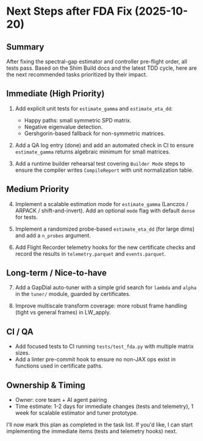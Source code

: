# Next Steps after FDA Fix (2025-10-20)

Summary
-------
After fixing the spectral-gap estimator and controller pre-flight order, all tests pass. Based on the Shim Build docs and the latest TDD cycle, here are the next recommended tasks prioritized by their impact.

Immediate (High Priority)
-------------------------
1. Add explicit unit tests for `estimate_gamma` and `estimate_eta_dd`:
   - Happy paths: small symmetric SPD matrix.
   - Negative eigenvalue detection.
   - Gershgorin-based fallback for non-symmetric matrices.

2. Add a QA log entry (done) and add an automated check in CI to ensure `estimate_gamma` returns algebraic minimum for small matrices.

3. Add a runtime builder rehearsal test covering `Builder Mode` steps to ensure the compiler writes `CompileReport` with unit normalization table.

Medium Priority
---------------
4. Implement a scalable estimation mode for `estimate_gamma` (Lanczos / ARPACK / shift-and-invert). Add an optional `mode` flag with default `dense` for tests.

5. Implement a randomized probe-based `estimate_eta_dd` (for large dims) and add a `n_probes` argument.

6. Add Flight Recorder telemetry hooks for the new certificate checks and record the results in `telemetry.parquet` and `events.parquet`.

Long-term / Nice-to-have
------------------------
7. Add a GapDial auto-tuner with a simple grid search for `lambda` and `alpha` in the `tuner/` module, guarded by certificates.

8. Improve multiscale transform coverage: more robust frame handling (tight vs general frames) in LW_apply.

CI / QA
------
- Add focused tests to CI running `tests/test_fda.py` with multiple matrix sizes.
- Add a linter pre-commit hook to ensure no non-JAX ops exist in functions used in certificate paths.

Ownership & Timing
------------------
- Owner: core team + AI agent pairing
- Time estimate: 1-2 days for immediate changes (tests and telemetry), 1 week for scalable estimator and tuner prototype.

I'll now mark this plan as completed in the task list. If you'd like, I can start implementing the immediate items (tests and telemetry hooks) next. 

